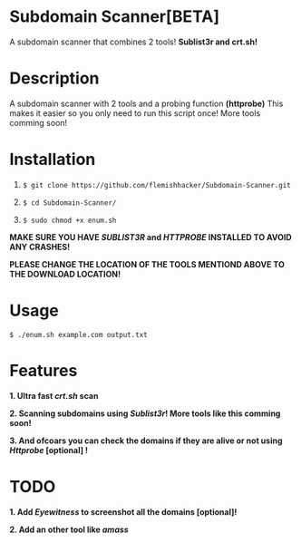 # Subdomain Scanner[BETA]
A subdomain scanner that combines 2 tools! **Sublist3r and crt.sh!**

# Description
A subdomain scanner with 2 tools and a probing function **(httprobe)**
This makes it easier so you only need to run this script once! More tools comming soon! 

# Installation
1. `$ git clone https://github.com/flemishhacker/Subdomain-Scanner.git`

2. `$ cd Subdomain-Scanner/`

3. `$ sudo chmod +x enum.sh`

**MAKE SURE YOU HAVE *SUBLIST3R* and *HTTPROBE* INSTALLED TO AVOID ANY CRASHES!**

**PLEASE CHANGE THE LOCATION OF THE TOOLS MENTIOND ABOVE TO THE DOWNLOAD LOCATION!**

# Usage

`$ ./enum.sh example.com output.txt`

# Features

**1. Ultra fast *crt.sh* scan**

**2. Scanning subdomains using *Sublist3r*! More tools like this comming soon!**

**3. And ofcoars you can check the domains if they are alive or not using *Httprobe* [optional] !**


# TODO
**1. Add *Eyewitness* to screenshot all the domains [optional]!**

**2. Add an other tool like *amass***
